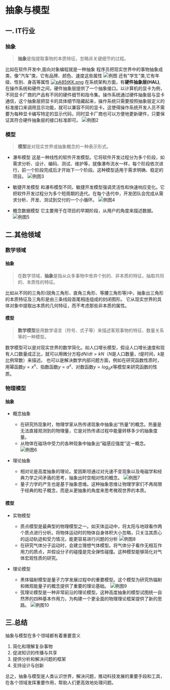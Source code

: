 # 抽象与模型
## 一. IT行业
### 抽象
>**抽象**是指提取事物的本质特征，忽略非关键细节的过程。

比如在软件开发中,面向对象编程就是一种抽象
程序员把现实世界中的事物抽象成类，像“汽车”类，它有品牌、颜色、速度这些属性
![例图](https://i-blog.csdnimg.cn/blog_migrate/e2f81b78e894c12f48526e3dc8a24694.png)
还有"学生"类,它有年级、性别、身高等属性
[![pA85tKK.png](https://s21.ax1x.com/2024/10/06/pA85tKK.png)](https://imgse.com/i/pA85tKK)
在系统架构方面，有**硬件抽象层(HAL)**,在操作系统和硬件之间，硬件抽象层提供了一个抽象接口。以计算机的显卡为例，不同显卡厂商的产品有不同的硬件细节和指令集。操作系统通过硬件抽象层与显卡通信，这个抽象层把显卡的具体细节隐藏起来，操作系统只需要按照抽象层定义的标准接口来调用显示功能，就可以兼容不同的显卡。这使得操作系统开发人员不需要为每种显卡编写特定的显示代码，同时显卡厂商也可以方便地更新硬件，只要保证其符合硬件抽象层的接口标准即可。
![例图2](https://pic.baike.soso.com/p/20120822/20120822153242-121630450.jpg)
 
### 模型
>**模型**是对现实世界或抽象概念的一种表示形式。

  * 瀑布模型
   这是一种线性的软件开发模型。它将软件开发过程分为多个阶段，如需求分析、设计、编码、测试、维护等，就像瀑布流水一样，每个阶段依次进行，前一个阶段完成后才开始下一个阶段。这种模型适用于需求明确、稳定的项目。
   ![例图3](https://imgconvert.csdnimg.cn/aHR0cHM6Ly9pbWcyMDE4LmNuYmxvZ3MuY29tL2Jsb2cvOTM2MjYwLzIwMTkxMS85MzYyNjAtMjAxOTExMjYxMDQ0MzM4MTAtNjE0MjE5NzI0LnBuZw?x-oss-process=image/format,png)

  * 敏捷开发模型
    和瀑布模型不同，敏捷开发模型强调灵活性和快速响应变化。它把软件开发过程分为多个短周期的迭代。在每个迭代中，开发团队会完成从需求分析、开发、测试到交付的一个小循环。
    ![例图4](https://image.woshipm.com/wp-files/2016/08/12B1C4FC-CF9D-4BA4-9D92-2D74905617DD.jpg)

  * 概念数据模型
  它主要用于在项目的早期阶段，从用户的角度来描述数据。
  ![例图5](https://img-blog.csdnimg.cn/20200225103939280.jpg?x-oss-process=image/watermark,type_ZmFuZ3poZW5naGVpdGk,shadow_10,text_aHR0cHM6Ly9ibG9nLmNzZG4ubmV0L2NsOTM5OTc0ODgz,size_16,color_FFFFFF,t_70)

## 二.其他领域
   
### 数学领域

#### 抽象
>在数学领域，**抽象**是指从众多事物中舍弃个别的、非本质的特征，抽取共同的、本质性的特征。

比如从不同的三角形(锐角三角形、直角三角形、等腰三角形等)中，抽象出三角形的本质特征及三角形是由三条线段首尾相连组成的封闭图形。
它从现实世界的具体对象中提取出本质的几何特征，而不考虑那些非本质的属性。

#### 模型

>**数学模型**是用数学语言（符号、式子等）来描述客观事物的特征、数量关系等的一种模型。

数学模型可以是对现实世界的数学简化。如人口增长模型，假设人口增长速度和现有人口数量成正比，就可以用微分方程$dN/dt=kN$（$N$是人口数量，$t$是时间，$k$是比例常数）来描述。
也可以是解决数学内部问题方面，例如在研究函数性质时，用幂函数$y=x^n$、指数函数$y=a^x$、对数函数$y=log_ax$等模型来研究函数的性质。

### 物理模型

#### 抽象

* 概念抽象
  * 在研究热现象时，物理学家从热传递现象中抽象出“热量”的概念。热量是无法直接观测到的物理量，它是对热传递过程中能量转移多少的抽象度量。
  * 从物体在磁场中受力的各种现象中抽象出“磁感应强度”这一概念。
  ![例图6](https://p1.ssl.qhimg.com/t0152f86837a37f205e.jpg)

* 理论抽象
  * 相对论是高度抽象的理论。爱因斯坦通过对光速不变现象以及电磁学和经典力学之间矛盾的思考，抽象出时空相对性的概念。
  ![例图7](https://pic4.zhimg.com/v2-c00153b9054e6e25c6ce1be3d6c53e99_b.jpg)
  * 量子力学的产生也是基于抽象思维。这种抽象思维让物理学家们不再局限于经典的粒子概念，而是从更抽象的角度来思考微观世界的本质。



#### 模型

- 实物模型
  - 质点模型是最典型的物理模型之一。如天体运动中，将太阳与地球看作两个质点进行分析。将物体运动时的物体自身体积大小忽略，只关注其质心的运动轨迹和受力情况，能更容易进行问题的分析
  ![例图8](https://pic.baike.soso.com/ugc/baikepic2/16089/20170824034734-669429797_jpg_425_451_25109.jpg/300)
  - 在研究气体分子运动时，会建立理想气体模型。将气体分子看作无相互作用力的质点，并假设分子的碰撞是完全弹性碰撞。这种模型能够简化对气体宏观性质的研究。
  
- 理论模型
   - 黑体辐射模型是量子力学发展过程中的重要模型。这个模型为研究热辐射和微观能量子的概念提供了重要的理论基础。
  ![例图9](https://pic4.zhimg.com/v2-f1996ccfef88b2979450cb72078ef710_r.jpg?source=172ae18b)
   - 弦理论模型是一种非常前沿的理论模型。这种高度抽象的模型试图统一自然界的四种基本作用力，为构建一个更全面的物理理论框架提供了新的思路。
  ![例图10](https://bkimg.cdn.bcebos.com/pic/b8389b504fc2d56234f83652e51190ef77c66c99?x-bce-process=image/format,f_auto/watermark,image_d2F0ZXIvYmFpa2UyNzI,g_7,xp_5,yp_5,P_20/resize,m_lfit,limit_1,h_1080)

## 三.总结
抽象与模型在多个领域都有着重要意义
  1. 简化和理解复杂事物
  2. 促进知识的传播与共享
  3. 提供分析和解决问题的框架
  4. 支持设计与创新

总之，抽象与模型是人类认识世界，解决问题，推动科技发展的重要手段和工具，在各个领域发挥重要作用，帮助人们更高效地处理问题。
  
